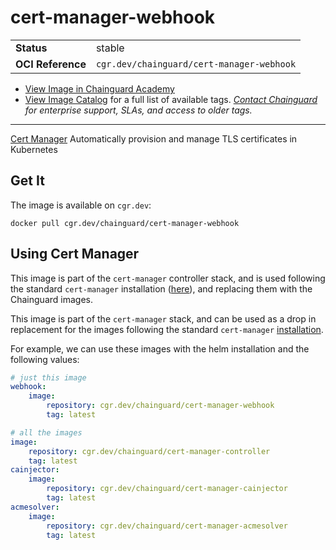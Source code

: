 <!--monopod:start-->
# cert-manager-webhook
| | |
| - | - |
| **Status** | stable |
| **OCI Reference** | `cgr.dev/chainguard/cert-manager-webhook` |


* [View Image in Chainguard Academy](https://edu.chainguard.dev/chainguard/chainguard-images/reference/cert-manager-webhook/overview/)
* [View Image Catalog](https://console.enforce.dev/images/catalog) for a full list of available tags.
*[Contact Chainguard](https://www.chainguard.dev/chainguard-images) for enterprise support, SLAs, and access to older tags.*

---
<!--monopod:end-->

[Cert Manager](https://cert-manager.io/) Automatically provision and manage TLS certificates in Kubernetes

## Get It

The image is available on `cgr.dev`:

```
docker pull cgr.dev/chainguard/cert-manager-webhook
```

## Using Cert Manager

This image is part of the `cert-manager` controller stack, and is used following the standard `cert-manager` installation ([here](https://cert-manager.io/docs/installation/)), and replacing them with the Chainguard images.

This image is part of the `cert-manager` stack, and can be used as a drop in replacement for the images following the standard `cert-manager` [installation](https://cert-manager.io/docs/installation/).

For example, we can use these images with the helm installation and the following values:

```yaml
# just this image
webhook:
    image:
        repository: cgr.dev/chainguard/cert-manager-webhook
        tag: latest

# all the images
image:
    repository: cgr.dev/chainguard/cert-manager-controller
    tag: latest
cainjector:
    image:
        repository: cgr.dev/chainguard/cert-manager-cainjector
        tag: latest
acmesolver:
    image:
        repository: cgr.dev/chainguard/cert-manager-acmesolver
        tag: latest
```
